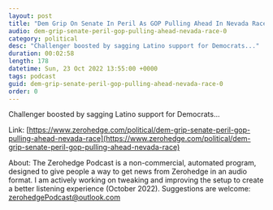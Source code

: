 ```yaml
---
layout: post
title: "Dem Grip On Senate In Peril As GOP Pulling Ahead In Nevada Race"
audio: dem-grip-senate-peril-gop-pulling-ahead-nevada-race-0
category: political
desc: "Challenger boosted by sagging Latino support for Democrats..."
duration: 00:02:58
length: 178
datetime: Sun, 23 Oct 2022 13:55:00 +0000
tags: podcast
guid: dem-grip-senate-peril-gop-pulling-ahead-nevada-race-0
order: 0
---
```

Challenger boosted by sagging Latino support for Democrats...

Link: [https://www.zerohedge.com/political/dem-grip-senate-peril-gop-pulling-ahead-nevada-race](https://www.zerohedge.com/political/dem-grip-senate-peril-gop-pulling-ahead-nevada-race)

About: The Zerohedge Podcast is a non-commercial, automated program, designed to give people a way to get news from Zerohedge in an audio format.  I am actively working on tweaking and improving the setup to create a better listening experience (October 2022).  Suggestions are welcome: [zerohedgePodcast@outlook.com](mailto:zerohedgePodcast@outlook.com)